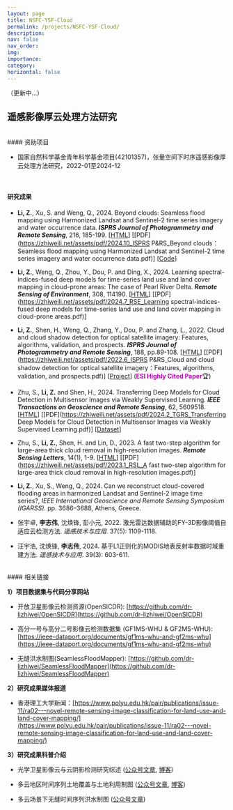 ```yaml
---
layout: page
title: NSFC-YSF-Cloud
permalink: /projects/NSFC-YSF-Cloud/
description: 
nav: false
nav_order:
img:
importance:
category:
horizontal: false
---
```




（更新中...）

## 遥感影像厚云处理方法研究


<br>
#### 资助项目

- 国家自然科学基金青年科学基金项目(42101357)，张量空间下时序遥感影像厚云处理方法研究，2022-01至2024-12


<br>

#### 研究成果

- **Li, Z.**, Xu, S. and Weng, Q., 2024. Beyond clouds: Seamless flood mapping using Harmonized Landsat and Sentinel-2 time series imagery and water occurrence data. ***ISPRS Journal of Photogrammetry and Remote Sensing***, 216, 185-199. [[HTML](https://doi.org/10.1016/j.isprsjprs.2024.07.022)] [[PDF](https://zhiweili.net/assets/pdf/2024.10_ISPRS P&RS_Beyond clouds：Seamless flood mapping using Harmonized Landsat and Sentinel-2 time series imagery and water occurrence data.pdf)] [[Code](https://github.com/dr-lizhiwei/SeamlessFloodMapper)]

- **Li, Z.**, Weng, Q., Zhou, Y., Dou, P. and Ding, X., 2024. Learning spectral-indices-fused deep models for time-series land use and land cover mapping in cloud-prone areas: The case of Pearl River Delta. ***Remote Sensing of Environment***, 308, 114190. [[HTML](https://doi.org/10.1016/j.rse.2024.114190)] [[PDF](https://zhiweili.net/assets/pdf/2024.7_RSE_Learning spectral-indices-fused deep models for time-series land use and land cover mapping in cloud-prone areas.pdf)]

- **Li, Z.**, Shen, H., Weng, Q., Zhang, Y., Dou, P. and Zhang, L., 2022. Cloud and cloud shadow detection for optical satellite imagery: Features, algorithms, validation, and prospects. ***ISPRS Journal of Photogrammetry and Remote Sensing***, 188, pp.89-108. [[HTML](https://doi.org/10.1016/j.isprsjprs.2022.03.020)] [[PDF](https://zhiweili.net/assets/pdf/2022.6_ISPRS P&RS_Cloud and cloud shadow detection for optical satellite imagery：Features, algorithms, validation, and prospects.pdf)] [[Project](https://github.com/dr-lizhiwei/OpenSICDR/)] (**<span style="color: #b509ac;">ESI Highly Cited Paper</span>**🏆)

- Zhu, S., **Li, Z.** and Shen, H., 2024. Transferring Deep Models for Cloud Detection in Multisensor Images via Weakly Supervised Learning. ***IEEE Transactions on Geoscience and Remote Sensing***, 62, 5609518. [[HTML](https://doi.org/10.1109/TGRS.2024.3358824)] [[PDF](https://zhiweili.net/assets/pdf/2024.2_TGRS_Transferring Deep Models for Cloud Detection in Multisensor Images via Weakly Supervised Learning.pdf)] [[Dataset](https://github.com/whu-ZSC/GF1-GF2MS-WHU)]

- Zhu, S., **Li, Z.**, Shen, H. and Lin, D., 2023. A fast two-step algorithm for large-area thick cloud removal in high-resolution images. ***Remote Sensing Letters***, 14(1), 1-9. [[HTML](https://doi.org/10.1080/2150704X.2022.2152753)] [[PDF](https://zhiweili.net/assets/pdf/2023.1_RSL_A fast two-step algorithm for large-area thick cloud removal in high-resolution images.pdf)]

- **Li, Z.**, Xu, S., Weng, Q., 2024. Can we reconstruct cloud-covered flooding areas in harmonized Landsat and Sentinel-2 image time series?, *IEEE International Geoscience and Remote Sensing Symposium (IGARSS)*. pp. 3686–3688, Athens, Greece.

- 张宇卓, **李志伟**, 沈焕锋, 彭小元, 2022. 激光雷达数据辅助的FY-3D影像阈值自适应云检测方法. *遥感技术与应用*. 37(5): 1109-1118.

- 汪宇浩, 沈焕锋, **李志伟**, 2024. 基于L1正则化的MODIS地表反射率数据时域重建方法. *遥感技术与应用*. 39(3): 603-611.



<br>
#### 相关链接

**1）项目数据集与代码分享网站**

- 开放卫星影像云检测资源(OpenSICDR): [https://github.com/dr-lizhiwei/OpenSICDR](https://github.com/dr-lizhiwei/OpenSICDR)

- 高分一号与高分二号影像云检测数据集 (GF1MS-WHU & GF2MS-WHU): [https://ieee-dataport.org/documents/gf1ms-whu-and-gf2ms-whu](https://ieee-dataport.org/documents/gf1ms-whu-and-gf2ms-whu)

- 无缝洪水制图(SeamlessFloodMapper): [https://github.com/dr-lizhiwei/SeamlessFloodMapper](https://github.com/dr-lizhiwei/SeamlessFloodMapper)


**2）研究成果媒体报道**

- 香港理工大学新闻：[https://www.polyu.edu.hk/pair/publications/issue-11/ra02---novel-remote-sensing-image-classification-for-land-use-and-land-cover-mapping/](https://www.polyu.edu.hk/pair/publications/issue-11/ra02---novel-remote-sensing-image-classification-for-land-use-and-land-cover-mapping/)


**3）研究成果科普介绍**

- 光学卫星影像云与云阴影检测研究综述 ([公众号文章](https://mp.weixin.qq.com/s/D5E0ikJa1UjYpkr4lRxG4Q), [博客](https://zhiweili.net/blog/2022/cloud-detection-review-CHN/))

- 多云地区时间序列土地覆盖与土地利用制图 ([公众号文章](https://mp.weixin.qq.com/s/bcfUf3LVpKBu-zWNy3Erww), [博客](https://zhiweili.net/blog/2024/lulc-mapping-CHN/))

- 多云场景下无缝时间序列洪水制图 ([公众号文章](https://mp.weixin.qq.com/s/1zoI0nrOCjtktO6GchPfGQ))

